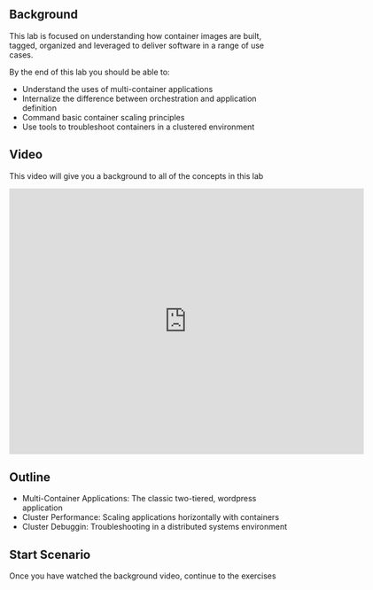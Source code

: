 ## Background
This lab is focused on understanding how container images are built, tagged, organized and leveraged to deliver software in a range of use cases.

By the end of this lab you should be able to:
- Understand the uses of multi-container applications
- Internalize the difference between orchestration and application definition
- Command basic container scaling principles
- Use tools to troubleshoot containers in a clustered environment


## Video
This video will give you a background to all of the concepts in this lab

<iframe width="640" height="480" src="https://www.youtube.com/embed/6IYTYV8DuXc" frameborder="0" allowfullscreen></iframe>

## Outline
- Multi-Container Applications: The classic two-tiered, wordpress application
- Cluster Performance: Scaling applications horizontally with containers
- Cluster Debuggin: Troubleshooting in a distributed systems environment

## Start Scenario
Once you have watched the background video, continue to the exercises
